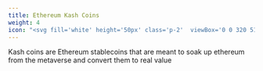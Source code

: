 ```yaml
---
title: Ethereum Kash Coins
weight: 4
icon: "<svg fill='white' height='50px' class='p-2'  viewBox='0 0 320 512'><path d='M311.9 260.8L160 353.6 8 260.8 160 0l151.9 260.8zM160 383.4L8 290.6 160 512l152-221.4-152 92.8z'/></svg>"
---
```


Kash coins are Ethereum stablecoins that are meant to soak up ethereum from the metaverse and convert them to real value
  
